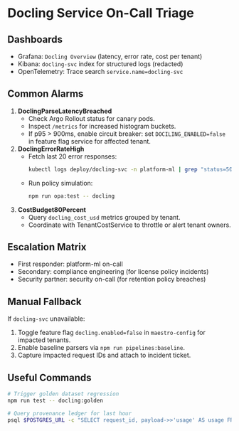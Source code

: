 # Docling Service On-Call Triage

## Dashboards
- Grafana: `Docling Overview` (latency, error rate, cost per tenant)
- Kibana: `docling-svc` index for structured logs (redacted)
- OpenTelemetry: Trace search `service.name=docling-svc`

## Common Alarms
1. **DoclingParseLatencyBreached**
   - Check Argo Rollout status for canary pods.
   - Inspect `/metrics` for increased histogram buckets.
   - If p95 > 900ms, enable circuit breaker: set `DOCILING_ENABLED=false` in feature flag service for affected tenant.
2. **DoclingErrorRateHigh**
   - Fetch last 20 error responses:
     ```bash
     kubectl logs deploy/docling-svc -n platform-ml | grep "status=502" | tail -n 20
     ```
   - Run policy simulation:
     ```bash
     npm run opa:test -- docling
     ```
3. **CostBudget80Percent**
   - Query `docling_cost_usd` metrics grouped by tenant.
   - Coordinate with TenantCostService to throttle or alert tenant owners.

## Escalation Matrix
- First responder: platform-ml on-call
- Secondary: compliance engineering (for license policy incidents)
- Security partner: security on-call (for retention policy breaches)

## Manual Fallback
If `docling-svc` unavailable:
1. Toggle feature flag `docling.enabled=false` in `maestro-config` for impacted tenants.
2. Enable baseline parsers via `npm run pipelines:baseline`.
3. Capture impacted request IDs and attach to incident ticket.

## Useful Commands
```bash
# Trigger golden dataset regression
npm run test -- docling:golden

# Query provenance ledger for last hour
psql $POSTGRES_URL -c "SELECT request_id, payload->>'usage' AS usage FROM provenance_ledger_v2 WHERE action_type LIKE 'docling%' AND timestamp > NOW() - INTERVAL '1 hour';"
```
